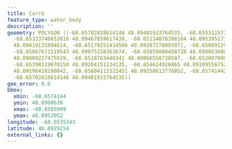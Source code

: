 ```yaml
---
title: Carré
feature_type: water_body
description: ''
geometry: POLYGON ((-68.65702818614146 48.09401933764535, -68.65531157237203 48.09390468312505,
  -68.65333746653816 48.09467859617439, -68.65114878398164 48.09539517194541, -68.65162085276874
  48.09419131894614, -68.65179251414506 48.09287278093971, -68.65089129191627 48.09238548659791,
  -68.65067671519543 48.09075158363674, -68.65059088450728 48.09006360896396, -68.65132044535885
  48.09009227475929, -68.6518783448341 48.09066558730597, -68.65200709086679 48.09215617001606,
  -68.65398119670158 48.09204151134135, -68.654624926865 48.09109556752173, -68.65582655650279
  48.09198418190842, -68.65604113322451 48.09258613776852, -68.65741442423951 48.09318808658207,
  -68.65702818614146 48.09401933764535))
geo_error: 0.0
bbox:
  xmin: -68.6574144
  ymin: 48.0900636
  xmax: -68.6505909
  ymax: 48.0953952
longitude: -68.6535343
latitude: 48.0929254
external_links: {}
---
```

